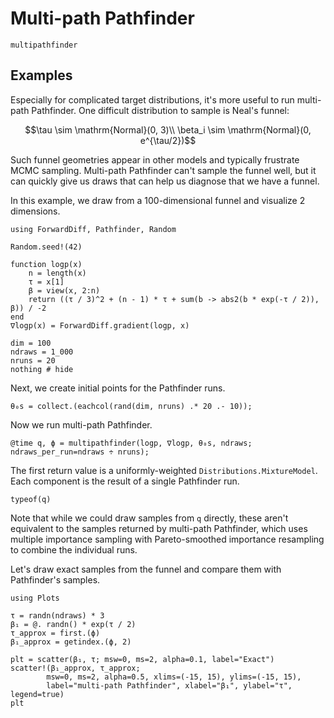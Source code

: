 # Multi-path Pathfinder

```@docs
multipathfinder
```

## Examples

Especially for complicated target distributions, it's more useful to run multi-path Pathfinder.
One difficult distribution to sample is Neal's funnel:

```math
\tau \sim \mathrm{Normal}(0, 3)\\
\beta_i \sim \mathrm{Normal}(0, e^{\tau/2})
```

Such funnel geometries appear in other models and typically frustrate MCMC sampling.
Multi-path Pathfinder can't sample the funnel well, but it can quickly give us draws that can help us diagnose that we have a funnel.

In this example, we draw from a 100-dimensional funnel and visualize 2 dimensions.

```@example 1
using ForwardDiff, Pathfinder, Random

Random.seed!(42)

function logp(x)
    n = length(x)
    τ = x[1]
    β = view(x, 2:n)
    return ((τ / 3)^2 + (n - 1) * τ + sum(b -> abs2(b * exp(-τ / 2)), β)) / -2
end
∇logp(x) = ForwardDiff.gradient(logp, x)

dim = 100
ndraws = 1_000
nruns = 20
nothing # hide
```

Next, we create initial points for the Pathfinder runs.

```@repl 1
θ₀s = collect.(eachcol(rand(dim, nruns) .* 20 .- 10));
```

Now we run multi-path Pathfinder.

```@repl 1
@time q, ϕ = multipathfinder(logp, ∇logp, θ₀s, ndraws; ndraws_per_run=ndraws ÷ nruns);
```

The first return value is a uniformly-weighted `Distributions.MixtureModel`.
Each component is the result of a single Pathfinder run.

```@repl 1
typeof(q)
```

Note that while we could draw samples from `q` directly, these aren't equivalent to the samples returned by multi-path Pathfinder, which uses multiple importance sampling with Pareto-smoothed importance resampling to combine the individual runs.

Let's draw exact samples from the funnel and compare them with Pathfinder's samples.

```@example 1
using Plots

τ = randn(ndraws) * 3
β₁ = @. randn() * exp(τ / 2)
τ_approx = first.(ϕ)
β₁_approx = getindex.(ϕ, 2)

plt = scatter(β₁, τ; msw=0, ms=2, alpha=0.1, label="Exact")
scatter!(β₁_approx, τ_approx;
        msw=0, ms=2, alpha=0.5, xlims=(-15, 15), ylims=(-15, 15),
        label="multi-path Pathfinder", xlabel="β₁", ylabel="τ", legend=true)
plt
```
